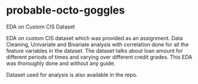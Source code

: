# probable-octo-goggles
EDA on Custom CIS Dataset

EDA on custom CIS dataset which was provided as an assignment. Data Cleaning, Univariate and Bivariate analysis with correlation done for all the feature variables in the dataset. The dataset talks about loan amount for different periods of times and varying over different credit grades. This EDA was thoroughly done and without any guide.


Dataset used for analysis is also available in the repo.
